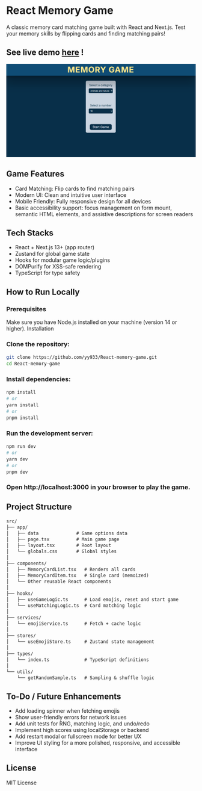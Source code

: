 # React Memory Game
A classic memory card matching game built with React and Next.js. Test your memory skills by flipping cards and finding matching pairs!

## See live demo [here](https://react-memory-game-jade-eight.vercel.app/) !

![Demo_image](./public/React-memory-game-demo.png)

## Game Features

* Card Matching: Flip cards to find matching pairs
* Modern UI: Clean and intuitive user interface
* Mobile Friendly: Fully responsive design for all devices
* Basic accessibility support: focus management on form mount, semantic HTML elements, and assistive descriptions for screen readers

##  Tech Stacks
- React + Next.js 13+ (app router)
- Zustand for global game state
- Hooks for modular game logic/plugins
- DOMPurify for XSS-safe rendering
- TypeScript for type safety

##  How to Run Locally
### Prerequisites
Make sure you have Node.js installed on your machine (version 14 or higher).
Installation

### Clone the repository:

```bash
git clone https://github.com/yy933/React-memory-game.git
cd React-memory-game
```

### Install dependencies:

```bash
npm install
# or
yarn install
# or
pnpm install
```

### Run the development server:

```bash
npm run dev
# or
yarn dev
# or
pnpm dev
```

### Open http://localhost:3000 in your browser to play the game.

## Project Structure
```
src/
├── app/
│   ├── data              # Game options data
│   ├── page.tsx          # Main game page
│   ├── layout.tsx        # Root layout
│   └── globals.css       # Global styles
│
├── components/
│   ├── MemoryCardList.tsx   # Renders all cards
│   ├── MemoryCardItem.tsx   # Single card (memoized)
│   └── Other reusable React components
│
├── hooks/
│   ├── useGameLogic.ts      # Load emojis, reset and start game
│   └── useMatchingLogic.ts  # Card matching logic
│
├── services/
│   └── emojiService.ts      # Fetch + cache logic
│   
├── stores/
│   └── useEmojiStore.ts     # Zustand state management
│
├── types/
│   └── index.ts             # TypeScript definitions
│
└── utils/
    └── getRandomSample.ts   # Sampling & shuffle logic
```


## To-Do / Future Enhancements
- Add loading spinner when fetching emojis
- Show user-friendly errors for network issues
- Add unit tests for RNG, matching logic, and undo/redo
- Implement high scores using localStorage or backend
- Add restart modal or fullscreen mode for better UX
- Improve UI styling for a more polished, responsive, and accessible interface


## License
MIT License
